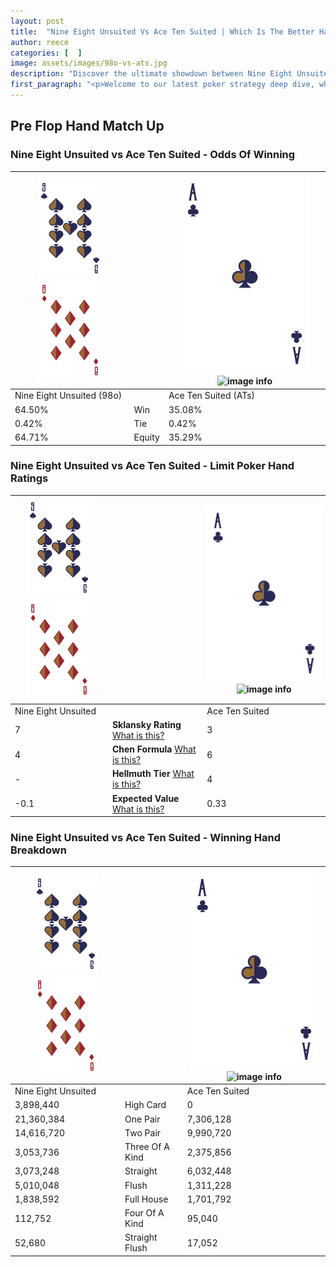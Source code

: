 ```yaml
---
layout: post
title:  "Nine Eight Unsuited Vs Ace Ten Suited | Which Is The Better Hand In Poker? A Complete Guide"
author: reece
categories: [  ]
image: assets/images/98o-vs-ats.jpg
description: "Discover the ultimate showdown between Nine Eight Unsuited and Ace Ten Suited in poker! Uncover the odds, strategies, and scenarios where one hand triumphs over the other. Get ready to up your poker game with this thrilling analysis."
first_paragraph: "<p>Welcome to our latest poker strategy deep dive, where we're pitting two distinct hands against each other in a high-stakes showdown: Nine Eight Unsuited vs Ace Ten Suited.</p><p>In the dynamic world of poker, every decision counts, and knowing which hand holds the upper hand is key to your success at the table.</p><p>In this article, we'll dissect these two hands, explore the scenarios where one dominates the other, and equip you with the knowledge to make strategic choices that can tip the odds in your favor.</p><p>Get ready to unravel the intriguing dynamics of these poker hands and elevate your game to new heights.</p>"
---
```




[comment]: # (sp0)

## Pre Flop Hand Match Up

<div class="table hand-ratings" markdown="1"> 



### Nine Eight Unsuited vs Ace Ten Suited - Odds Of Winning


    
| ![image info](assets/images/hand1/9.png) ![image info](assets/images/hand1/8o.png) |  | ![image info](assets/images/hand2/A.png) ![image info](assets/images/hand2/Ts.png) |
| -------- | -------- | -------- |
| Nine Eight Unsuited (98o) |  | Ace Ten Suited (ATs) |
| 64.50% | Win | 35.08% |
| 0.42% | Tie | 0.42% |
| 64.71% | Equity | 35.29% |




[comment]: # (sp1)



### Nine Eight Unsuited vs Ace Ten Suited - Limit Poker Hand Ratings


    
| ![image info](assets/images/hand1/9.png) ![image info](assets/images/hand1/8o.png) |  | ![image info](assets/images/hand2/A.png) ![image info](assets/images/hand2/Ts.png) |
| -------- | -------- | -------- |
| Nine Eight Unsuited |  | Ace Ten Suited |
| 7 | **Sklansky Rating** [What is this?](/sklansky-rating-explained) | 3 |
| 4 | **Chen Formula** [What is this?](/chen-formula-explained) | 6 |
| - | **Hellmuth Tier** [What is this?](/Hellmuth-tier-explained) | 4 |
| -0.1 | **Expected Value** [What is this?](/expected-value-explained) | 0.33 |




[comment]: # (sp2)



### Nine Eight Unsuited vs Ace Ten Suited - Winning Hand Breakdown


    
| ![image info](assets/images/hand1/9.png) ![image info](assets/images/hand1/8o.png) |  | ![image info](assets/images/hand2/A.png) ![image info](assets/images/hand2/Ts.png) |
| -------- | -------- | -------- |
| Nine Eight Unsuited |  | Ace Ten Suited |
| 3,898,440 | High Card | 0 |
| 21,360,384 | One Pair | 7,306,128 |
| 14,616,720 | Two Pair | 9,990,720 |
| 3,053,736 | Three Of A Kind | 2,375,856 |
| 3,073,248 | Straight | 6,032,448 |
| 5,010,048 | Flush | 1,311,228 |
| 1,838,592 | Full House | 1,701,792 |
| 112,752 | Four Of A Kind | 95,040 |
| 52,680 | Straight Flush | 17,052 |




[comment]: # (sp3)



</div>

[comment]: # (sp4)



[comment]: # (sp5)

